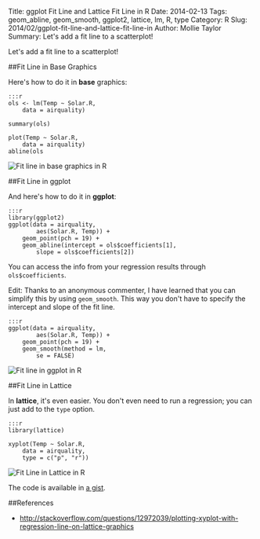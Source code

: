 Title: ggplot Fit Line and Lattice Fit Line in R
Date: 2014-02-13
Tags: geom_abline, geom_smooth, ggplot2, lattice, lm, R, type
Category: R
Slug: 2014/02/ggplot-fit-line-and-lattice-fit-line-in
Author: Mollie Taylor
Summary: Let's add a fit line to a scatterplot!

Let's add a fit line to a scatterplot!

##Fit Line in Base Graphics

Here's how to do it in **base** graphics:

	:::r
	ols <- lm(Temp ~ Solar.R,
		data = airquality)

	summary(ols)

	plot(Temp ~ Solar.R,
		data = airquality)
	abline(ols

![Fit line in base graphics in R]({filename}/images/ggplot-fit-line-base.png)

##Fit Line in ggplot

And here's how to do it in **ggplot**:

	:::r
	library(ggplot2)
	ggplot(data = airquality,
			aes(Solar.R, Temp)) + 
		geom_point(pch = 19) + 
		geom_abline(intercept = ols$coefficients[1],
			slope = ols$coefficients[2])

You can access the info from your regression results through ```ols$coefficients```.

Edit: Thanks to an anonymous commenter, I have learned that you can simplify this by using ```geom_smooth```.  This way you don't have to specify the intercept and slope of the fit line.

	:::r
	ggplot(data = airquality,
			aes(Solar.R, Temp)) + 
		geom_point(pch = 19) + 
		geom_smooth(method = lm,
			se = FALSE)

![Fit line in ggplot in R]({filename}/images/ggplot-fit-line-ggplot.png)

##Fit Line in Lattice

In **lattice**, it's even easier. You don't even need to run a regression; you can just add to the ```type``` option.

	:::r
	library(lattice)

	xyplot(Temp ~ Solar.R,
		data = airquality,
		type = c("p", "r"))

![Fit Line in Lattice in R]({filename}/images/ggplot-fit-line-lattice.png)

The code is available in [a gist](https://gist.github.com/mollietaylor/8203926).

##References

* <http://stackoverflow.com/questions/12972039/plotting-xyplot-with-regression-line-on-lattice-graphics>

